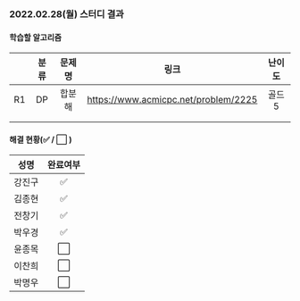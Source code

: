 ### 2022.02.28(월) 스터디 결과

#### 학습할 알고리즘

|      | 분류 | 문제명 |                 링크                 | 난이도 |
| :--: | :--: | :----: | :----------------------------------: | :----: |
|  R1  |  DP  | 합분해 | https://www.acmicpc.net/problem/2225 | 골드5  |
|      |      |        |                                      |        |
|      |      |        |                                      |        |

#### 해결 현황(:white_check_mark: / :white_large_square:  )

|  성명  |       완료여부       |
| :----: | :------------------: |
| 강진구 |  :white_check_mark:  |
| 김종현 | :white_check_mark: |
| 전창기 |  :white_check_mark:  |
| 박우경 |  :white_check_mark:  |
| 윤종목 | :white_large_square: |
| 이찬희 | :white_large_square: |
| 박명우 | :white_large_square: |
